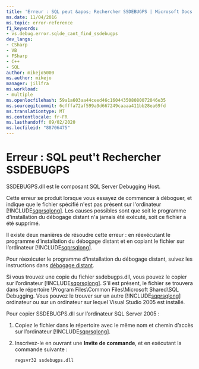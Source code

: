 ```yaml
---
title: 'Erreur : SQL peut &apos; Rechercher SSDEBUGPS | Microsoft Docs'
ms.date: 11/04/2016
ms.topic: error-reference
f1_keywords:
- vs.debug.error.sqlde_cant_find_ssdebugps
dev_langs:
- CSharp
- VB
- FSharp
- C++
- SQL
author: mikejo5000
ms.author: mikejo
manager: jillfra
ms.workload:
- multiple
ms.openlocfilehash: 59a1a603aa44ceed46c160443508080072046e35
ms.sourcegitcommit: 6cfffa72af599a9d667249caaaa411bb28ea69fd
ms.translationtype: MT
ms.contentlocale: fr-FR
ms.lasthandoff: 09/02/2020
ms.locfileid: "88706475"
---
```

# <a name="error-sql-can39t-find-ssdebugps"></a>Erreur : SQL peut&#39;t Rechercher SSDEBUGPS

SSDEBUGPS.dll est le composant SQL Server Debugging Host.

Cette erreur se produit lorsque vous essayez de commencer à déboguer, et indique que le fichier spécifié n'est pas présent sur l'ordinateur [!INCLUDE[sqprsqlong](../debugger/includes/sqprsqlong_md.md)]. Les causes possibles sont que soit le programme d'installation du débogage distant n'a jamais été exécuté, soit ce fichier a été supprimé.

Il existe deux manières de résoudre cette erreur : en réexécutant le programme d’installation du débogage distant et en copiant le fichier sur l’ordinateur [!INCLUDE[sqprsqlong](../debugger/includes/sqprsqlong_md.md)].

Pour réexécuter le programme d’installation du débogage distant, suivez les instructions dans [débogage distant](../debugger/remote-debugging.md).

Si vous trouvez une copie du fichier ssdebugps.dll, vous pouvez le copier sur l’ordinateur [!INCLUDE[sqprsqlong](../debugger/includes/sqprsqlong_md.md)]. S'il est présent, le fichier se trouvera dans le répertoire \Program Files\Common Files\Microsoft Shared\SQL Debugging. Vous pouvez le trouver sur un autre [!INCLUDE[sqprsqlong](../debugger/includes/sqprsqlong_md.md)] ordinateur ou sur un ordinateur sur lequel Visual Studio 2005 est installé.

Pour copier SSDEBUGPS.dll sur l’ordinateur SQL Server 2005 :

1. Copiez le fichier dans le répertoire avec le même nom et chemin d’accès sur l’ordinateur [!INCLUDE[sqprsqlong](../debugger/includes/sqprsqlong_md.md)].

2. Inscrivez-le en ouvrant une **Invite de commande**, et en exécutant la commande suivante :

    ```cmd
    regsvr32 ssdebugps.dll
    ```
